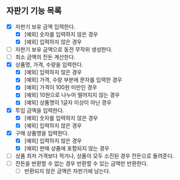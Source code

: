## 자판기 기능 목록

- [X] 자판기 보유 금액 입력한다.
  - [X] [예외] 숫자를 입력하지 않은 경우
  - [X] [예외] 입력하지 않은 경우
- [ ] 자판기 보유 금액으로 동전 무작위 생성한다.
- [ ] 최소 금액의 잔돈 계산한다.
- [X] 상품명, 가격, 수량을 입력한다.
  - [X] [예외] 입력하지 않은 경우
  - [X] [예외] 가격, 수량 부분에 문자를 입력한 경우
  - [X] [예외] 가격이 100원 미만인 경우
  - [X] [예외] 10원으로 나누어 떨어지지 않는 경우
  - [X] [예외] 상품명이 1글자 이상이 아닌 경우
- [X] 투입 금액을 입력한다.
  - [X] [예외] 숫자를 입력하지 않은 경우
  - [X] [예외] 입력하지 않은 경우
- [X] 구매 상품명을 입력한다.
  - [X] [예외] 입력하지 않은 경우
  - [X] [예외] 판매 상품에 포함되지 않는 경우
- [ ] 상품 최저 가격보다 적거나, 상품이 모두 소진된 경우 잔돈으로 돌려준다.
- [ ] 잔돈을 반환할 수 없는 경우 반환할 수 있는 금액만 반환한다.
  - [ ] 반환되지 않은 금액은 자판기에 남는다.